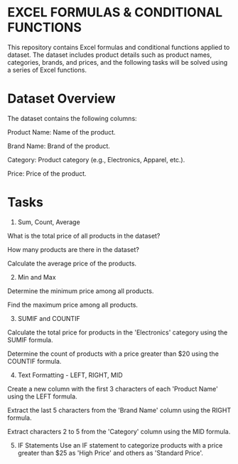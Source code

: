 # EXCEL FORMULAS & CONDITIONAL FUNCTIONS
This repository contains  Excel formulas and conditional functions applied to dataset. The dataset includes product details such as product names, categories, brands, and prices, and the following tasks will be solved using a series of Excel functions.

# Dataset Overview
The dataset contains the following columns:

Product Name: Name of the product.

Brand Name: Brand of the product.

Category: Product category (e.g., Electronics, Apparel, etc.).

Price: Price of the product.

# Tasks 

1. Sum, Count, Average
   
What is the total price of all products in the dataset?

How many products are there in the dataset?

Calculate the average price of the products.

2. Min and Max
   
Determine the minimum price among all products.

Find the maximum price among all products.

3. SUMIF and COUNTIF
   
Calculate the total price for products in the 'Electronics' category using the SUMIF formula.

Determine the count of products with a price greater than $20 using the COUNTIF formula.

4. Text Formatting - LEFT, RIGHT, MID
   
Create a new column with the first 3 characters of each 'Product Name' using the LEFT formula.

Extract the last 5 characters from the 'Brand Name' column using the RIGHT formula.

Extract characters 2 to 5 from the 'Category' column using the MID formula.

5. IF Statements
Use an IF statement to categorize products with a price greater than $25 as 'High Price' and others as 'Standard Price'.
